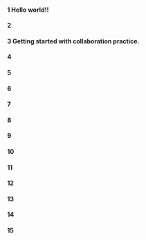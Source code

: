 #### 1 Hello world!!
#### 2
#### 3 Getting started with collaboration practice.
#### 4
#### 5
#### 6
#### 7
#### 8
#### 9
#### 10
#### 11
#### 12
#### 13
#### 14
#### 15